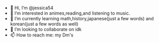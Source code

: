 - 👋 Hi, I’m @jessica54
- 👀 I’m interested in animes,reading,and listening to music.
- 🌱 I’m currently learning math,history,japanese(just a few words) and korean(just a few words as well)
- 💞️ I’m looking to collaborate on idk
- 📫 How to reach me: my Dm's 

<!---
thesstupidkid/jessica54 is a ✨ special ✨ repository because its `README.md` (this file) appears on your GitHub profile.
You can click the Preview link to take a look at your changes.
--->
